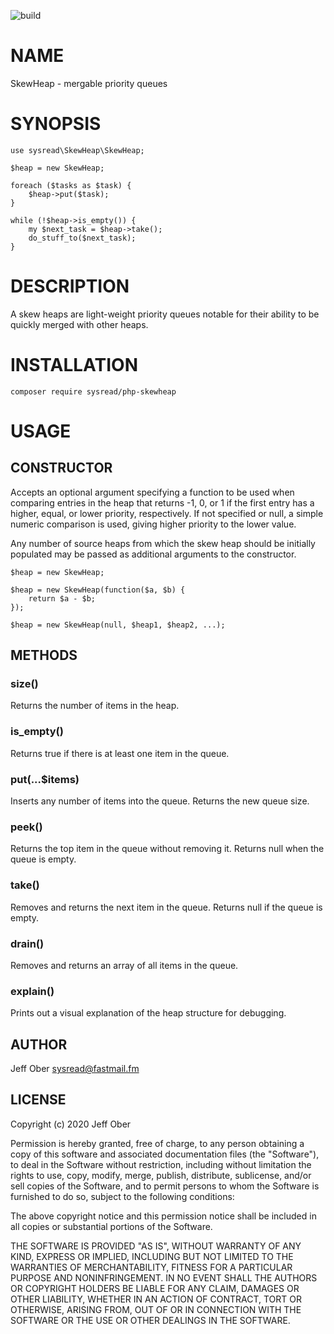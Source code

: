 ![build](https://github.com/sysread/php-skewheap/workflows/build/badge.svg)

# NAME

SkewHeap - mergable priority queues

# SYNOPSIS

    use sysread\SkewHeap\SkewHeap;

    $heap = new SkewHeap;

    foreach ($tasks as $task) {
        $heap->put($task);
    }

    while (!$heap->is_empty()) {
        my $next_task = $heap->take();
        do_stuff_to($next_task);
    }

# DESCRIPTION

A skew heaps are light-weight priority queues notable for their ability to be
quickly merged with other heaps.

# INSTALLATION

    composer require sysread/php-skewheap

# USAGE

## CONSTRUCTOR

Accepts an optional argument specifying a function to be used when comparing
entries in the heap that returns -1, 0, or 1 if the first entry has a higher,
equal, or lower priority, respectively. If not specified or null, a simple
numeric comparison is used, giving higher priority to the lower value.

Any number of source heaps from which the skew heap should be initially
populated may be passed as additional arguments to the constructor.

    $heap = new SkewHeap;

    $heap = new SkewHeap(function($a, $b) {
        return $a - $b;
    });

    $heap = new SkewHeap(null, $heap1, $heap2, ...);

## METHODS

### size()

Returns the number of items in the heap.

### is_empty()

Returns true if there is at least one item in the queue.

### put(...$items)

Inserts any number of items into the queue. Returns the new queue size.

### peek()

Returns the top item in the queue without removing it. Returns null when the
queue is empty.

### take()

Removes and returns the next item in the queue. Returns null if the queue is
empty.

### drain()

Removes and returns an array of all items in the queue.

### explain()

Prints out a visual explanation of the heap structure for debugging.

## AUTHOR

Jeff Ober <sysread@fastmail.fm>

## LICENSE

Copyright (c) 2020 Jeff Ober

Permission is hereby granted, free of charge, to any person obtaining a copy
of this software and associated documentation files (the "Software"), to deal
in the Software without restriction, including without limitation the rights
to use, copy, modify, merge, publish, distribute, sublicense, and/or sell
copies of the Software, and to permit persons to whom the Software is
furnished to do so, subject to the following conditions:

The above copyright notice and this permission notice shall be included in all
copies or substantial portions of the Software.

THE SOFTWARE IS PROVIDED "AS IS", WITHOUT WARRANTY OF ANY KIND, EXPRESS OR
IMPLIED, INCLUDING BUT NOT LIMITED TO THE WARRANTIES OF MERCHANTABILITY,
FITNESS FOR A PARTICULAR PURPOSE AND NONINFRINGEMENT. IN NO EVENT SHALL THE
AUTHORS OR COPYRIGHT HOLDERS BE LIABLE FOR ANY CLAIM, DAMAGES OR OTHER
LIABILITY, WHETHER IN AN ACTION OF CONTRACT, TORT OR OTHERWISE, ARISING FROM,
OUT OF OR IN CONNECTION WITH THE SOFTWARE OR THE USE OR OTHER DEALINGS IN THE
SOFTWARE.
